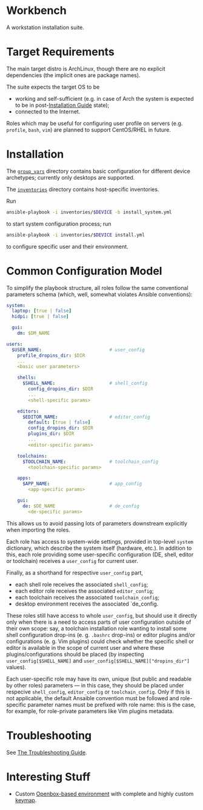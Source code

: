 Workbench
=========

A workstation installation suite.



Target Requirements
===================

The main target distro is ArchLinux, though there are no explicit dependencies (the
implicit ones are package names).

The suite expects the target OS to be

* working and self-sufficient (e.g. in case of Arch the system is expected to be
in post-[Installation Guide](https://wiki.archlinux.org/index.php/Installation_guide)
state);
* connected to the Internet.

Roles which may be useful for configuring user profile on servers (e.g.
`profile`, `bash`, `vim`) are planned to support CentOS/RHEL in future.



Installation
============

The [`group_vars`](group_vars) directory contains basic configuration for
different device archetypes; currently only desktops are supported.

The [`inventories`](inventories) directory contains host-specific inventories.

Run

```sh
ansible-playbook -i inventories/$DEVICE -b install_system.yml
```

to start system configuration process; run

```sh
ansible-playbook -i inventories/$DEVICE install.yml
```

to configure specific user and their environment.



Common Configuration Model
==========================

To simplify the playbook structure, all roles follow the same conventional
parameters schema (which, well, somewhat violates Ansible conventions):

```yaml
system:
  laptop: [true | false]
  hidpi: [true | false]

  gui:
    dm: $DM_NAME

users:
  $USER_NAME:                         # user_config
    profile_dropins_dir: $DIR
    ...
    <basic user parameters>

    shells:
      $SHELL_NAME:                    # shell_config
        config_dropins_dir: $DIR
        ...
        <shell-specific params>

    editors:
      $EDITOR_NAME:                   # editor_config
        default: [true | false]
        config_dropins_dir: $DIR
        plugins_dir: $DIR
        ...
        <editor-specific params>

    toolchains:
      $TOOLCHAIN_NAME:                # toolchain_config
        <toolchain-specific params>

    apps:
      $APP_NAME:                      # app_config
        <app-specific params>

    gui:
      de: $DE_NAME                    # de_config
        <de-specific params>
```

This allows us to avoid passing lots of parameters downstream explicitly when
importing the roles.

Each role has access to system-wide settings, provided in top-level `system`
dictionary, which describe the system itself (hardware, etc.). In addition
to this, each role providing some user-specific configuration (DE, shell,
editor or toolchain) receives a `user_config` for current user.

Finally, as a shorthand for respective `user_config` part,

* each shell role receives the associated `shell_config`;
* each editor role receives the associated `editor_config`;
* each toolchain receives the associated `toolchain_config`;
* desktop environment receives the associated `de_config.

These roles still have access to whole `user_config`, but should use it directly
only when there is a need to access parts of user configuration outside of their
own scope: say, a toolchain installation role wanting to install some shell
configuration drop-ins (e. g. `.bashrc` drop-ins) or editor plugins and/or
configurations (e. g. Vim plugins) could check whether the specific shell or editor
is available in the scope of current user and where these plugins/configurations
should be placed (by inspecting `user_config[$SHELL_NAME]` and
`user_config[$SHELL_NAME]["dropins_dir"]` values).

Each user-specific role may have its own, unique (but public and readable by
other roles) parameters &mdash; in this case, they should be placed under
respecive `shell_config`, `editor_config` or `toolchain_config`. Only if this
is not applicable, the default Ansaible convention must be followed and
role-specific parameter names must be prefixed with role name: this is
the case, for example, for role-private parameters like Vim plugins metadata.



Troubleshooting
===============

See [The Troubleshooting Guide](TROUBLESHOOTING.md).



Interesting Stuff
=================

* Custom [Openbox-based environment](roles/des/openbox-qaztom/README.md) with complete
  and highly custom [keymap](roles/des/openbox-qaztom/docs/keymap.md).
